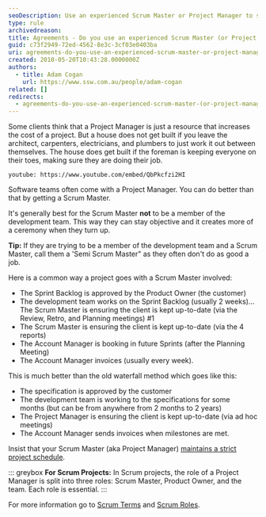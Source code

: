 ```yaml
---
seoDescription: Use an experienced Scrum Master or Project Manager to streamline your software development project and ensure timely delivery
type: rule
archivedreason:
title: Agreements - Do you use an experienced Scrum Master (or Project Manager)?
guid: c73f2949-72ed-4562-8e3c-3cf03e0403ba
uri: agreements-do-you-use-an-experienced-scrum-master-or-project-manager
created: 2010-05-20T10:43:28.0000000Z
authors:
  - title: Adam Cogan
    url: https://www.ssw.com.au/people/adam-cogan
related: []
redirects:
  - agreements-do-you-use-an-experienced-scrum-master-(or-project-manager)
---
```


Some clients think that a Project Manager is just a resource that increases the cost of a project. But a house does not get built if you leave the architect, carpenters, electricians, and plumbers to just work it out between themselves. The house does get built if the foreman is keeping everyone on their toes, making sure they are doing their job.

`youtube: https://www.youtube.com/embed/QbPkcfzi2HI`

Software teams often come with a Project Manager. You can do better than that by getting a Scrum Master.

<!--endintro-->

It's generally best for the Scrum Master **not** to be a member of the development team. This way they can stay objective and it creates more of a ceremony when they turn up.

**Tip:** If they are trying to be a member of the development team and a Scrum Master, call them a 'Semi Scrum Master" as they often don't do as good a job.

Here is a common way a project goes with a Scrum Master involved:

* The Sprint Backlog is approved by the Product Owner (the customer)
* The development team works on the Sprint Backlog (usually 2 weeks)... The Scrum Master is ensuring the client is kept up-to-date (via the Review, Retro, and Planning meetings) #1
* The Scrum Master is ensuring the client is kept up-to-date (via the 4 reports)
* The Account Manager is booking in future Sprints (after the Planning Meeting)
* The Account Manager invoices (usually every week).

This is much better than the old waterfall method which goes like this:

* The specification is approved by the customer
* The development team is working to the specifications for some months (but can be from anywhere from 2 months to 2 years)
* The Project Manager is ensuring the client is kept up-to-date (via ad hoc meetings)
* The Account Manager sends invoices when milestones are met.

Insist that your Scrum Master (aka Project Manager) [maintains a strict project schedule](/does-your-scrum-master-aka-project-manager-maintain-a-strict-project-schedule).

::: greybox
**For Scrum Projects:** In Scrum projects, the role of a Project Manager is split into three roles: Scrum Master, Product Owner, and the team. Each role is essential.
:::

For more information go to [Scrum Terms](https://www.scrum.org/resources/scrum-glossary) and [Scrum Roles](https://resources.scrumalliance.org/Article/scrum-team).

